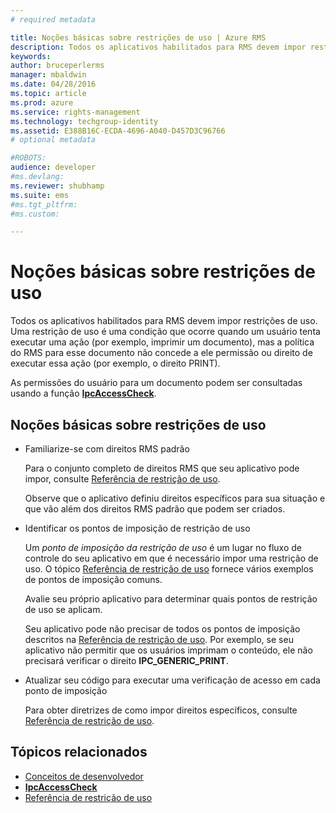 ```yaml
---
# required metadata

title: Noções básicas sobre restrições de uso | Azure RMS
description: Todos os aplicativos habilitados para RMS devem impor restrições de uso.
keywords:
author: bruceperlerms
manager: mbaldwin
ms.date: 04/28/2016
ms.topic: article
ms.prod: azure
ms.service: rights-management
ms.technology: techgroup-identity
ms.assetid: E388B16C-ECDA-4696-A040-D457D3C96766
# optional metadata

#ROBOTS:
audience: developer
#ms.devlang:
ms.reviewer: shubhamp
ms.suite: ems
#ms.tgt_pltfrm:
#ms.custom:

---
```


# Noções básicas sobre restrições de uso

Todos os aplicativos habilitados para RMS devem impor restrições de uso. Uma restrição de uso é uma condição que ocorre quando um usuário tenta executar uma ação (por exemplo, imprimir um documento), mas a política do RMS para esse documento não concede a ele permissão ou direito de executar essa ação (por exemplo, o direito PRINT).

As permissões do usuário para um documento podem ser consultadas usando a função [**IpcAccessCheck**](/rights-management/sdk/2.1/api/win/functions#msipc_ipcaccesscheck).

## Noções básicas sobre restrições de uso

-   Familiarize-se com direitos RMS padrão

    Para o conjunto completo de direitos RMS que seu aplicativo pode impor, consulte [Referência de restrição de uso](usage-restriction-reference.md).

    Observe que o aplicativo definiu direitos específicos para sua situação e que vão além dos direitos RMS padrão que podem ser criados.

-   Identificar os pontos de imposição de restrição de uso

    Um *ponto de imposição da restrição de uso* é um lugar no fluxo de controle do seu aplicativo em que é necessário impor uma restrição de uso. O tópico [Referência de restrição de uso](usage-restriction-reference.md) fornece vários exemplos de pontos de imposição comuns.

    Avalie seu próprio aplicativo para determinar quais pontos de restrição de uso se aplicam.

    Seu aplicativo pode não precisar de todos os pontos de imposição descritos na [Referência de restrição de uso](usage-restriction-reference.md). Por exemplo, se seu aplicativo não permitir que os usuários imprimam o conteúdo, ele não precisará verificar o direito **IPC\_GENERIC\_PRINT**.

-   Atualizar seu código para executar uma verificação de acesso em cada ponto de imposição

    Para obter diretrizes de como impor direitos específicos, consulte [Referência de restrição de uso](usage-restriction-reference.md).

## Tópicos relacionados

* [Conceitos de desenvolvedor](ad-rms-concepts-nav.md)
* [**IpcAccessCheck**](/rights-management/sdk/2.1/api/win/functions#msipc_ipcaccesscheck)
* [Referência de restrição de uso](usage-restriction-reference.md)
 

 





<!--HONumber=May16_HO2-->


